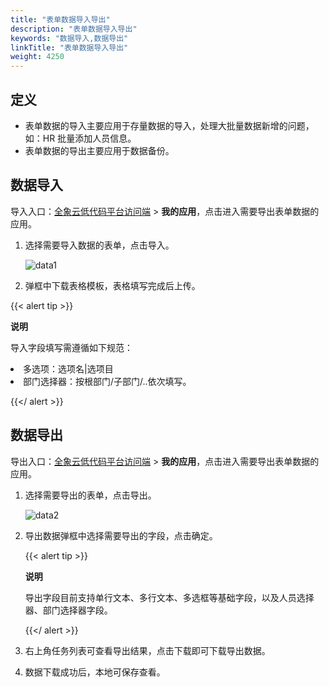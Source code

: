 ```yaml
---
title: "表单数据导入导出"
description: "表单数据导入导出"
keywords: "数据导入,数据导出"
linkTitle: "表单数据导入导出"
weight: 4250
---
```


## 定义

- 表单数据的导入主要应用于存量数据的导入，处理大批量数据新增的问题，如：HR 批量添加人员信息。
- 表单数据的导出主要应用于数据备份。

## 数据导入

导入入口：[全象云低代码平台访问端](https://home.quanxiang.dev/) > **我的应用**，点击进入需要导出表单数据的应用。

1. 选择需要导入数据的表单，点击导入。

   ![data1](/images/manual/form/data1.png)

2. 弹框中下载表格模板，表格填写完成后上传。

{{< alert tip >}}

**说明**

导入字段填写需遵循如下规范：

<li>多选项：选项名|选项目<li>部门选择器：按根部门/子部门/..依次填写。

{{</ alert >}}



## 数据导出

导出入口：[全象云低代码平台访问端](https://home.quanxiang.dev/) > **我的应用**，点击进入需要导出表单数据的应用。

1. 选择需要导出的表单，点击导出。

   ![data2](/images/manual/form/data2.png)

2. 导出数据弹框中选择需要导出的字段，点击确定。

   {{< alert tip >}}

   **说明**

   导出字段目前支持单行文本、多行文本、多选框等基础字段，以及人员选择器、部门选择器字段。

   {{</ alert >}}

3. 右上角任务列表可查看导出结果，点击下载即可下载导出数据。

4. 数据下载成功后，本地可保存查看。



